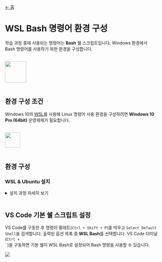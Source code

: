 [← 홈](../README.md)

# WSL Bash 명령어 환경 구성

학습 과정 중에 사용되는 명령어는 **Bash** 쉘 스크립트입니다. 
Windows 환경에서 Bash 명령어를 사용하기 위한 환경을 구성합니다.

<br/>
<img src="https://upload.wikimedia.org/wikipedia/commons/8/82/Gnu-bash-logo.svg" alt style="height: 70px">
<br/>
<br/>

## 환경 구성 조건

Windows 10의 [<abbr title="Windows Subsystem for Linux">WSL</abbr>](https://ko.wikipedia.org/wiki/%EB%A6%AC%EB%88%85%EC%8A%A4%EC%9A%A9_%EC%9C%88%EB%8F%84%EC%9A%B0_%ED%95%98%EC%9C%84_%EC%8B%9C%EC%8A%A4%ED%85%9C)를 사용해 Linux 명령어 사용 환경을 구성하려면 **Windows 10 Pro (64bit)** 운영체제가 필요합니다.

<br/>
<img src="https://upload.wikimedia.org/wikipedia/commons/thumb/0/05/Windows_10_Logo.svg/500px-Windows_10_Logo.svg.png" alt style="height: 50px">
<br/>
<br/>

## 환경 구성

### WSL & Ubuntu 설치

<details>
  <summary>설치 과정 자세히 보기</summary>
  <br/>

  > [Forbes](https://forbes.tistory.com/543) 블로그에 작성된 글을 참고해 Windows에 Linux 환경을 구성해봅니다.

  <br/>

  제어판 > 프로그램 > 프로그램 및 기능 > **Windows 기능 켜기/끄기**로 이동 후 목록에서 **'Linux용 Windows 하위 시스템'** 기능을 체크하여 활성화 하고 [확인] 버튼을 클릭합니다.

  ![](https://img1.daumcdn.net/thumb/R1280x0/?scode=mtistory2&fname=http%3A%2F%2Fcfile30.uf.tistory.com%2Fimage%2F99B0D2405E4AB2CA31722E)

  Windows 기능 추가 후 [다시시작(N)] 버튼을 눌러 시스템을 재부팅 합니다.

  ![](https://img1.daumcdn.net/thumb/R1280x0/?scode=mtistory2&fname=http%3A%2F%2Fcfile9.uf.tistory.com%2Fimage%2F99AF8F405E4AB2CD3188A0)

  재부팅 후, **시작 메뉴**에서 **Microsoft Store**를 열고 검색창에 **'Ubuntu'** 검색, **[Windows에서 Linux 실해하기]** 앱을 다운로드 합니다.

  ![](https://img1.daumcdn.net/thumb/R1280x0/?scode=mtistory2&fname=http%3A%2F%2Fcfile25.uf.tistory.com%2Fimage%2F998508405E4AB2CF2A5B70)

  Linux 배포 버전을 클릭한 다음 [무료] 버튼을 눌러 설치합니다. 설치 완료 후 [실행] 버튼을 눌러 Ubuntu를 시작합니다.

  ![](https://img1.daumcdn.net/thumb/R1280x0/?scode=mtistory2&fname=http%3A%2F%2Fcfile7.uf.tistory.com%2Fimage%2F99D13A405E4AB2D3398B0B)
</details>

<br/>

## VS Code 기본 쉘 스크립트 설정

VS Code를 구동한 후 명령어 팔레트(`Ctrl + Shift + P`)를 띄우고 `Select Default Shell`을 검색합니다.
출력된 옵션 목록 중 **WSL Bash**를 선택합니다. VS Code 터미널(<code>Ctrl + `</code>)을 구동하면 기본 쉘이 WSL Bash로 설정되어 Bash 명령을 사용할 수 있습니다.

![](https://i.stack.imgur.com/ECCAy.png)